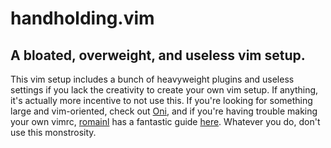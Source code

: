 # handholding.vim
## A bloated, overweight, and useless vim setup.

This vim setup includes a bunch of heavyweight plugins and useless settings if you lack the creativity to create your own vim setup. If anything, it's actually more incentive to not use this. If you're looking for something large and vim-oriented, check out [Oni](https://github.com/onivim/oni), and if you're having trouble making your own vimrc, [romainl](https://github.com/romain) has a fantastic guide [here](https://github.com/romainl/idiomatic-vimrc). Whatever you do, don't use this monstrosity.
